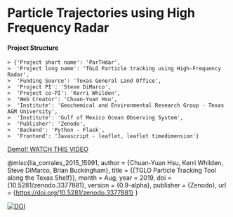 # Particle Trajectories using High Frequency Radar

#### Project Structure

	> {'Project short name': 'ParTHdar',
	>  'Project long name': 'TGLO Particle tracking using High-Frequency Radar',
	>  'Funding Source': 'Texas General Land Office', 
	>  'Project PI': 'Steve DiMarco',
	>  'Project co-PI': 'Kerri Whilden',
	>  'Web Creator': 'Chuan-Yuan Hsu',
	>  'Institute': 'Geochemical and Environmental Research Group - Texas A&M University',
	>  'Institute': 'Gulf of Mexico Ocean Observing System',
	>  'Publisher': 'Zenodo',
	>  'Backend': 'Python - Flask', 
	>  'Frontend': 'Javascript - leaflet, leaflet timedimension'}

[Demo!! WATCH THIS VIDEO](https://drive.google.com/open?id=1TFxRrpMWCSRzh-8_nxmHFLo736q1zXwO)



@misc{lia_corrales_2015_15991,
    author       = {Chuan-Yuan Hsu, Kerri Whilden, Steve DiMarco, Brian Buckingham},
    title        = {{TGLO Particle Tracking Tool along the Texas Shelf}},
    month        = Aug,
    year         = 2019,
    doi          = {10.5281/zenodo.3377881},
    version      = {0.9-alpha},
    publisher    = {Zenodo},
    url          = {https://doi.org/10.5281/zenodo.3377881}
    }
    
    
    
[![DOI](https://zenodo.org/badge/199946692.svg)](https://zenodo.org/badge/latestdoi/199946692)
